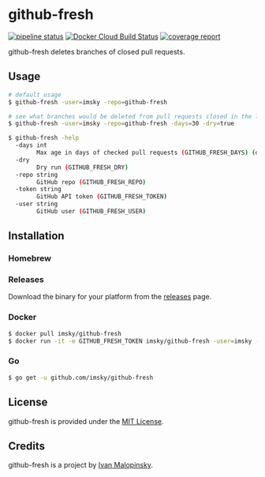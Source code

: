 # github-fresh

[![pipeline status](https://gitlab.com/imsky/github-fresh/badges/master/pipeline.svg)](https://gitlab.com/imsky/github-fresh/commits/master) [![Docker Cloud Build Status](https://img.shields.io/docker/cloud/build/imsky/github-fresh.svg)](https://hub.docker.com/r/imsky/github-fresh) [![coverage report](https://gitlab.com/imsky/github-fresh/badges/master/coverage.svg)](https://gitlab.com/imsky/github-fresh/commits/master)

github-fresh deletes branches of closed pull requests.

## Usage

```bash
# default usage
$ github-fresh -user=imsky -repo=github-fresh

# see what branches would be deleted from pull requests closed in the last month
$ github-fresh -user=imsky -repo=github-fresh -days=30 -dry=true

$ github-fresh -help
  -days int
    	Max age in days of checked pull requests (GITHUB_FRESH_DAYS) (default 1)
  -dry
    	Dry run (GITHUB_FRESH_DRY)
  -repo string
    	GitHub repo (GITHUB_FRESH_REPO)
  -token string
    	GitHub API token (GITHUB_FRESH_TOKEN)
  -user string
    	GitHub user (GITHUB_FRESH_USER)
```

## Installation

### Homebrew

### Releases

Download the binary for your platform from the [releases](https://github.com/imsky/github-fresh/releases) page.

### Docker

```sh
$ docker pull imsky/github-fresh
$ docker run -it -e GITHUB_FRESH_TOKEN imsky/github-fresh -user=imsky -repo=github-fresh -dry=true
```

### Go

```sh
$ go get -u github.com/imsky/github-fresh
```

## License

github-fresh is provided under the [MIT License](./LICENSE).

## Credits

github-fresh is a project by [Ivan Malopinsky](http://imsky.co).
